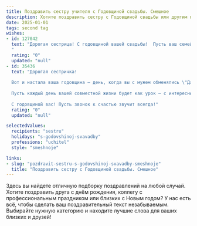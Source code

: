 ```yaml
---
title: Поздравить сестру учителя с Годовщиной свадьбы. Смешное
description: Хотите поздравить сестру с Годовщиной свадьбы или другим праздником? Наш ИИ создаст незабываемое поздравление, а вы обязательно выделитесь среди других.  
date: 2025-01-01
tags: second tag
wishes:
- id: 127042
  text: "Дорогая сестрица! С годовщиной вашей свадьбы!  Пусть ваш семейный очаг горит ярче, чем ваш энтузиазм на уроках истории (извините, профессиональная деформация!), а споры будут лишь по поводу того, кто сегодня моет посуду –  ведь даже самые лучшие педагоги иногда устают объяснять очевидные вещи!  Желаю вам  горы счастья, океан любви и терпения, как у слона,  в воспитании  ваших…  ну, вы понимаете! 😉
  "
  rating: "0"
  updated: "null"
- id: 35436
  text: "Дорогая сестричка!
  
  Вот и настала ваша годовщина — день, когда вы с мужем обменялись \"Да\" и еще больше терпения! Как учитель, ты знаешь, что в семейной жизни всегда есть место и для контроля успеваемости, и для веселых уроков. Надеюсь, твой муж успешно сдает все тесты на любовь и заботу!
  
  Пусть каждый день вашей совместной жизни будет как урок — с интересными вопросами, открытием новых горизонтов и, конечно, с домашним заданием по любви! Желаю вам веселья, терпения и самой интересной программы для вашей семьи. Не забывайте поднимать \"уровень\" в отношениях, чтобы не было учителей, а только счастливые ученики жизни!
  
  С годовщиной вас! Пусть звонок к счастью звучит всегда!"
  rating: "0"
  updated: "null"

selectedValues:
  recipients: "sestru"
  holidays: "s-godovshinoj-svavadby"
  professions: "uchitel"
  style: "smeshnoje"

links:
- slug: "pozdravit-sestru-s-godovshinoj-svavadby-smeshnoje"
  title: "Поздравить сестру с Годовщиной свадьбы. Смешное"
---
```


Здесь вы найдете отличную подборку поздравлений на любой случай.
Хотите поздравить друга с днём рождения, коллегу с профессиональным праздником или близких с Новым годом? У нас есть всё, чтобы сделать ваш поздравительный текст незабываемым. Выбирайте нужную категорию и находите лучшие слова для ваших близких и друзей!
